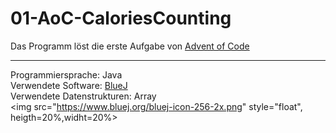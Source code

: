 # 01-AoC-CaloriesCounting

Das Programm löst die erste Aufgabe von  <a href="https://adventofcode.com/2022">Advent of Code</a><br>
<hr>

Programmiersprache: Java <br>
Verwendete Software: <a href="https://www.bluej.org/">BlueJ</a><br>
Verwendete Datenstrukturen: Array <br>
<img src="https://www.bluej.org/bluej-icon-256-2x.png" style="float", heigth=20%,widht=20%>
